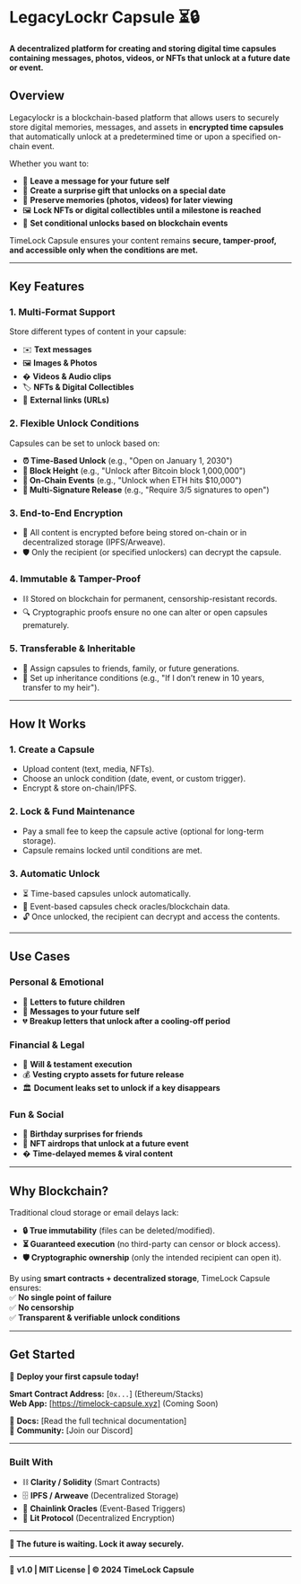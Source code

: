 # **LegacyLockr Capsule** ⏳🔒  

**A decentralized platform for creating and storing digital time capsules containing messages, photos, videos, or NFTs that unlock at a future date or event.**  

## **Overview**  
Legacylockr is a blockchain-based platform that allows users to securely store digital memories, messages, and assets in **encrypted time capsules** that automatically unlock at a predetermined time or upon a specified on-chain event.  

Whether you want to:  
- 📜 **Leave a message for your future self**  
- 🎁 **Create a surprise gift that unlocks on a special date**  
- 📸 **Preserve memories (photos, videos) for later viewing**  
- 🖼️ **Lock NFTs or digital collectibles until a milestone is reached**  
- 🔮 **Set conditional unlocks based on blockchain events**  

TimeLock Capsule ensures your content remains **secure, tamper-proof, and accessible only when the conditions are met.**  

---

## **Key Features**  

### **1. Multi-Format Support**  
Store different types of content in your capsule:  
- ✉️ **Text messages**  
- 🖼️ **Images & Photos**  
- � **Videos & Audio clips**  
- 🏷️ **NFTs & Digital Collectibles**  
- 🔗 **External links (URLs)**  

### **2. Flexible Unlock Conditions**  
Capsules can be set to unlock based on:  
- **⏰ Time-Based Unlock** (e.g., "Open on January 1, 2030")  
- **📅 Block Height** (e.g., "Unlock after Bitcoin block 1,000,000")  
- **📡 On-Chain Events** (e.g., "Unlock when ETH hits $10,000")  
- **🔑 Multi-Signature Release** (e.g., "Require 3/5 signatures to open")  

### **3. End-to-End Encryption**  
- 🔐 All content is encrypted before being stored on-chain or in decentralized storage (IPFS/Arweave).  
- 🛡️ Only the recipient (or specified unlockers) can decrypt the capsule.  

### **4. Immutable & Tamper-Proof**  
- ⛓️ Stored on blockchain for permanent, censorship-resistant records.  
- 🔍 Cryptographic proofs ensure no one can alter or open capsules prematurely.  

### **5. Transferable & Inheritable**  
- 💌 Assign capsules to friends, family, or future generations.  
- 🏦 Set up inheritance conditions (e.g., "If I don’t renew in 10 years, transfer to my heir").  

---

## **How It Works**  

### **1. Create a Capsule**  
- Upload content (text, media, NFTs).  
- Choose an unlock condition (date, event, or custom trigger).  
- Encrypt & store on-chain/IPFS.  

### **2. Lock & Fund Maintenance**  
- Pay a small fee to keep the capsule active (optional for long-term storage).  
- Capsule remains locked until conditions are met.  

### **3. Automatic Unlock**  
- ⏳ Time-based capsules unlock automatically.  
- 🔄 Event-based capsules check oracles/blockchain data.  
- 🔓 Once unlocked, the recipient can decrypt and access the contents.  

---

## **Use Cases**  

### **Personal & Emotional**  
- 👶 **Letters to future children**  
- 💌 **Messages to your future self**  
- 💔 **Breakup letters that unlock after a cooling-off period**  

### **Financial & Legal**  
- 📜 **Will & testament execution**  
- 💰 **Vesting crypto assets for future release**  
- 🏛️ **Document leaks set to unlock if a key disappears**  

### **Fun & Social**  
- 🎂 **Birthday surprises for friends**  
- 🎁 **NFT airdrops that unlock at a future event**  
- � **Time-delayed memes & viral content**  

---

## **Why Blockchain?**  
Traditional cloud storage or email delays lack:  
- **🔒 True immutability** (files can be deleted/modified).  
- **⏳ Guaranteed execution** (no third-party can censor or block access).  
- **🛡️ Cryptographic ownership** (only the intended recipient can open it).  

By using **smart contracts + decentralized storage**, TimeLock Capsule ensures:  
✅ **No single point of failure**  
✅ **No censorship**  
✅ **Transparent & verifiable unlock conditions**  

---

## **Get Started**  
🚀 **Deploy your first capsule today!**  

**Smart Contract Address:** [`0x...`] (Ethereum/Stacks)  
**Web App:** [https://timelock-capsule.xyz] (Coming Soon)  

📖 **Docs:** [Read the full technical documentation]  
💬 **Community:** [Join our Discord]  

---

### **Built With**  
- ⛓️ **Clarity / Solidity** (Smart Contracts)  
- 🗄️ **IPFS / Arweave** (Decentralized Storage)  
- 🔮 **Chainlink Oracles** (Event-Based Triggers)  
- 🔏 **Lit Protocol** (Decentralized Encryption)  

---

**🔮 The future is waiting. Lock it away securely.**  

---  
📅 **v1.0 | MIT License | © 2024 TimeLock Capsule**
